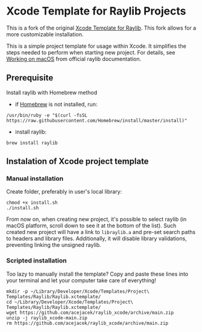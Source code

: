 # Xcode Template for Raylib Projects

This is a fork of the original [Xcode Template for Raylib](https://github.com/acejacek/raylib_xcode). This fork allows for a more customizable installation.

This is a simple project template for usage within Xcode. It simplifies the steps needed to perform when starting new project. For details, see [Working on macOS](https://github.com/raysan5/raylib/wiki/Working-on-macOS) from official raylib documentation.

## Prerequisite

Install raylib with Homebrew method

- if [Homebrew](https://brew.sh) is not installed, run:

```
/usr/bin/ruby -e "$(curl -fsSL https://raw.githubusercontent.com/Homebrew/install/master/install)"
```

- install raylib:

```
brew install raylib
```

## Instalation of Xcode project template

### Manual installation
Create folder, preferably in user's local library:

```
chmod +x install.sh
./install.sh
```

From now on, when creating new project, it's possible to select raylib (in macOS platform, scroll down to see it at the bottom of the list). Such created new project will have a link to `libraylib.a` and pre-set search paths to headers and library files. Additionally, it will disable library validations, preventing linking the unsigned raylib.

### Scripted installation

Too lazy to manually install the template? Copy and paste these lines into your terminal and let your computer take care of everything!
```
mkdir -p ~/Library/Developer/Xcode/Templates/Project\ Templates/Raylib/Raylib.xctemplate/
cd ~/Library/Developer/Xcode/Templates/Project\ Templates/Raylib/Raylib.xctemplate/
wget https://github.com/acejacek/raylib_xcode/archive/main.zip
unzip -j raylib_xcode-main.zip
rm https://github.com/acejacek/raylib_xcode/archive/main.zip
```
